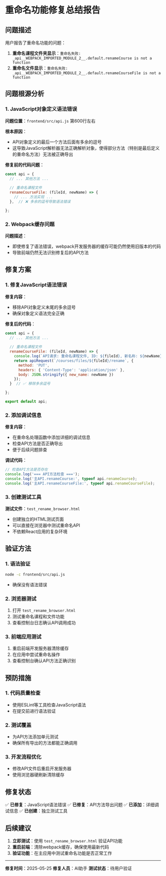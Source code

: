 # 重命名功能修复总结报告

## 问题描述

用户报告了重命名功能的问题：
1. **重命名课程文件夹显示**：`重命名失败: _api__WEBPACK_IMPORTED_MODULE_2__.default.renameCourse is not a function`
2. **重命名文件显示**：`重命名失败: _api__WEBPACK_IMPORTED_MODULE_2__.default.renameCourseFile is not a function`

## 问题根源分析

### 1. JavaScript对象定义语法错误

**问题位置**：`frontend/src/api.js` 第600行左右

**根本原因**：
- API对象定义的最后一个方法后面有多余的逗号
- 这导致JavaScript解析器无法正确解析对象，使得部分方法（特别是最后定义的重命名方法）无法被正确导出

**修复前的代码问题**：
```javascript
const api = {
  // ... 其他方法 ...
  
  // 重命名课程文件
  renameCourseFile: (fileId, newName) => {
    // ... 方法实现 ...
  },  // ❌ 多余的逗号导致语法错误

};
```

### 2. Webpack缓存问题

**问题描述**：
- 即使修复了语法错误，webpack开发服务器的缓存可能仍然使用旧版本的代码
- 导致前端仍然无法识别修复后的API方法

## 修复方案

### 1. 修复JavaScript语法错误

**修复内容**：
- 移除API对象定义末尾的多余逗号
- 确保对象定义语法完全正确

**修复后的代码**：
```javascript
const api = {
  // ... 其他方法 ...
  
  // 重命名课程文件
  renameCourseFile: (fileId, newName) => {
    console.log(`API请求: 重命名课程文件, ID: ${fileId}, 新名称: ${newName}`);
    return apiRequest(`/courses/files/${fileId}/rename`, {
      method: 'PUT',
      headers: { 'Content-Type': 'application/json' },
      body: JSON.stringify({ new_name: newName })
    });
  }  // ✅ 移除多余逗号

};

export default api;
```

### 2. 添加调试信息

**修复内容**：
- 在重命名处理函数中添加详细的调试信息
- 检查API方法是否正确导出
- 便于后续问题排查

**调试代码**：
```javascript
// 检查API方法是否存在
console.log('=== API方法检查 ===');
console.log('主API.renameCourse:', typeof api.renameCourse);
console.log('主API.renameCourseFile:', typeof api.renameCourseFile);
```

### 3. 创建测试工具

**测试文件**：`test_rename_browser.html`
- 创建独立的HTML测试页面
- 可以直接在浏览器中测试重命名API
- 不依赖React应用的复杂环境

## 验证方法

### 1. 语法验证
```bash
node -c frontend/src/api.js
```
- 确保没有语法错误

### 2. 浏览器测试
1. 打开 `test_rename_browser.html`
2. 测试重命名课程和文件功能
3. 查看控制台日志确认API调用成功

### 3. 前端应用测试
1. 重启前端开发服务器清除缓存
2. 在应用中尝试重命名操作
3. 查看控制台确认API方法正确识别

## 预防措施

### 1. 代码质量检查
- 使用ESLint等工具检查JavaScript语法
- 在提交前进行语法验证

### 2. 测试覆盖
- 为API方法添加单元测试
- 确保所有导出的方法都能正确调用

### 3. 开发流程优化
- 修改API文件后重启开发服务器
- 使用浏览器硬刷新清除缓存

## 修复状态

✅ **已修复**：JavaScript语法错误
✅ **已修复**：API方法导出问题
✅ **已添加**：详细调试信息
✅ **已创建**：独立测试工具

## 后续建议

1. **立即测试**：使用 `test_rename_browser.html` 验证API功能
2. **重启前端**：清除webpack缓存，确保使用最新代码
3. **验证功能**：在主应用中测试重命名功能是否正常工作

---

**修复时间**：2025-05-25
**修复人员**：AI助手
**测试状态**：待用户验证 